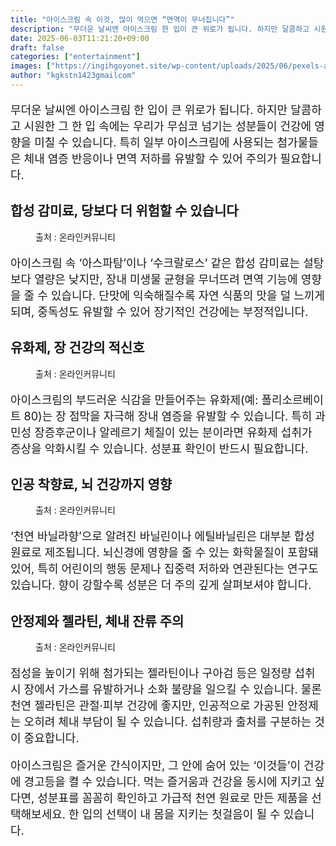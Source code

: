 ```yaml
---
title: "아이스크림 속 이것, 많이 먹으면 “면역이 무너집니다”"
description: "무더운 날씨엔 아이스크림 한 입이 큰 위로가 됩니다. 하지만 달콤하고 시원한 그 한 입 속에는 우리가 무심코 넘기는 성분들이 건강에 영향을 미칠 수 있습니다. 특히 일부 아이스크림에 사용되는 첨가물들은 체내 염증 반응이나 면역 저하를 유발할 수 있어 주의가 필요합니다."
date: 2025-06-03T11:21:20+09:00
draft: false
categories: ["entertainment"]
images: ["https://ingihgoyonet.site/wp-content/uploads/2025/06/pexels-alisha-mishra-579430-1343465-683x1024.jpg", "https://ingihgoyonet.site/wp-content/uploads/2025/06/pexels-goumbik-1352296-1024x678.jpg", "https://ingihgoyonet.site/wp-content/uploads/2025/06/pexels-tima-miroshnichenko-6010927-1024x683.jpg", "https://ingihgoyonet.site/wp-content/uploads/2025/06/pexels-jill-wellington-1638660-461189-1024x683.jpg"]
author: "kgkstn1423gmailcom"
---
```


<p style="font-size:18px">무더운 날씨엔 아이스크림 한 입이 큰 위로가 됩니다. 하지만 달콤하고 시원한 그 한 입 속에는 우리가 무심코 넘기는 성분들이 건강에 영향을 미칠 수 있습니다. 특히 일부 아이스크림에 사용되는 첨가물들은 체내 염증 반응이나 면역 저하를 유발할 수 있어 주의가 필요합니다.</p> <h2 >합성 감미료, 당보다 더 위험할 수 있습니다</h2> <figure ><img src="https://ingihgoyonet.site/wp-content/uploads/2025/06/pexels-alisha-mishra-579430-1343465-683x1024.jpg" alt="" style="aspect-ratio:16/9;object-fit:cover"/><figcaption >출처 : 온라인커뮤니티</figcaption></figure> <p style="font-size:18px">아이스크림 속 ‘아스파탐’이나 ‘수크랄로스’ 같은 합성 감미료는 설탕보다 열량은 낮지만, 장내 미생물 균형을 무너뜨려 면역 기능에 영향을 줄 수 있습니다. 단맛에 익숙해질수록 자연 식품의 맛을 덜 느끼게 되며, 중독성도 유발할 수 있어 장기적인 건강에는 부정적입니다.</p> <h2 >유화제, 장 건강의 적신호</h2> <figure ><img src="https://ingihgoyonet.site/wp-content/uploads/2025/06/pexels-goumbik-1352296-1024x678.jpg" alt="" style="aspect-ratio:16/9;object-fit:cover"/><figcaption >출처 : 온라인커뮤니티</figcaption></figure> <p style="font-size:18px">아이스크림의 부드러운 식감을 만들어주는 유화제(예: 폴리소르베이트 80)는 장 점막을 자극해 장내 염증을 유발할 수 있습니다. 특히 과민성 장증후군이나 알레르기 체질이 있는 분이라면 유화제 섭취가 증상을 악화시킬 수 있습니다. 성분표 확인이 반드시 필요합니다.</p> <h2 >인공 착향료, 뇌 건강까지 영향</h2> <figure ><img src="https://ingihgoyonet.site/wp-content/uploads/2025/06/pexels-tima-miroshnichenko-6010927-1024x683.jpg" alt="" style="aspect-ratio:16/9;object-fit:cover"/><figcaption >출처 : 온라인커뮤니티</figcaption></figure> <p style="font-size:18px">‘천연 바닐라향’으로 알려진 바닐린이나 에틸바닐린은 대부분 합성 원료로 제조됩니다. 뇌신경에 영향을 줄 수 있는 화학물질이 포함돼 있어, 특히 어린이의 행동 문제나 집중력 저하와 연관된다는 연구도 있습니다. 향이 강할수록 성분은 더 주의 깊게 살펴보셔야 합니다.</p> <h2 >안정제와 젤라틴, 체내 잔류 주의</h2> <figure ><img src="https://ingihgoyonet.site/wp-content/uploads/2025/06/pexels-jill-wellington-1638660-461189-1024x683.jpg" alt="" style="aspect-ratio:16/9;object-fit:cover"/><figcaption >출처 : 온라인커뮤니티</figcaption></figure> <p style="font-size:18px">점성을 높이기 위해 첨가되는 젤라틴이나 구아검 등은 일정량 섭취 시 장에서 가스를 유발하거나 소화 불량을 일으킬 수 있습니다. 물론 천연 젤라틴은 관절·피부 건강에 좋지만, 인공적으로 가공된 안정제는 오히려 체내 부담이 될 수 있습니다. 섭취량과 출처를 구분하는 것이 중요합니다.</p> <p style="font-size:18px">아이스크림은 즐거운 간식이지만, 그 안에 숨어 있는 ‘이것들’이 건강에 경고등을 켤 수 있습니다. 먹는 즐거움과 건강을 동시에 지키고 싶다면, 성분표를 꼼꼼히 확인하고 가급적 천연 원료로 만든 제품을 선택해보세요. 한 입의 선택이 내 몸을 지키는 첫걸음이 될 수 있습니다.</p>